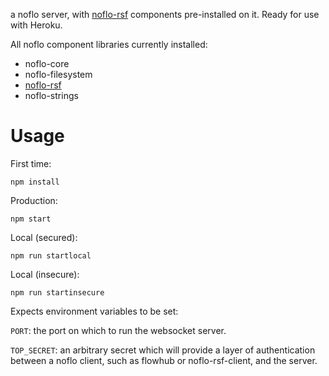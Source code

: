 a noflo server, with [noflo-rsf](https://github.com/rapid-sensemaking-framework/noflo-rsf) components pre-installed on it. Ready for use with Heroku.

All noflo component libraries currently installed: 
- noflo-core
- noflo-filesystem
- [noflo-rsf](https://github.com/rapid-sensemaking-framework/noflo-rsf)
- noflo-strings

# Usage

First time:

`npm install`

Production:

`npm start`

Local (secured):

`npm run startlocal`

Local (insecure):

`npm run startinsecure`


Expects environment variables to be set:

`PORT`: the port on which to run the websocket server.

`TOP_SECRET`: an arbitrary secret which will provide a layer of authentication between a noflo client, such as flowhub or noflo-rsf-client, and the server.
